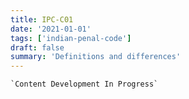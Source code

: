 ```yaml
---
title: IPC-C01
date: '2021-01-01'
tags: ['indian-penal-code']
draft: false
summary: 'Definitions and differences'
---
```


```js:Underconstruction
`Content Development In Progress`
```
